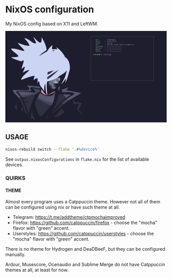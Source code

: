 # NixOS configuration

My NixOS config based on X11 and LeftWM.

![preview](./resources/preview.png)

## USAGE

```sh
nixos-rebuild switch --flake '.#%device%'
```

See `outpus.nixosConfigurations` in `flake.nix` for the list of available devices.

### QUIRKS

#### THEME

Almost every program uses a Catppuccin theme. However not all of them can be configured using nix or have such theme at all.

- Telegram: https://t.me/addtheme/ctpmochaimproved
- Firefox: https://github.com/catppuccin/firefox - choose the "mocha" flavor with "green" accent.
- Userstyles: https://github.com/catppuccin/userstyles - choose the "mocha" flavor with "green" accent.

There is no theme for Hydrogen and DeaDBeeF, but they can be configured manually.

Ardour, Musescore, Ocenaudio and Sublime Merge do not have Catppuccin themes at all, at least for now.

